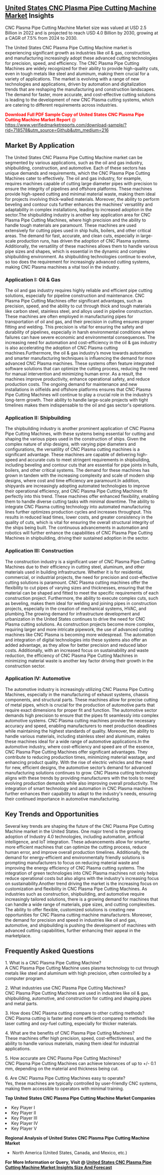<h2><a href="https://www.verifiedmarketreports.com/download-sample/?rid=718578&amp;utm_source=Github&amp;utm_medium=216" target="_blank">United States CNC Plasma Pipe Cutting Machine Market</a> Insights</h2><p>CNC Plasma Pipe Cutting Machine Market size was valued at USD 2.5 Billion in 2022 and is projected to reach USD 4.0 Billion by 2030, growing at a CAGR of 7.5% from 2024 to 2030.</p><p><p>The United States CNC Plasma Pipe Cutting Machine market is experiencing significant growth as industries like oil & gas, construction, and manufacturing increasingly adopt these advanced cutting technologies for precision, speed, and efficiency. The CNC Plasma Pipe Cutting Machines are widely recognized for their ability to provide high-quality cuts, even in tough metals like steel and aluminum, making them crucial for a variety of applications. The market is evolving with a range of new technologies and applications, driven by automation and digitalization trends that are reshaping the manufacturing and construction landscapes. The demand for faster, more accurate, and cost-effective cutting solutions is leading to the development of new CNC Plasma cutting systems, which are catering to different requirements across industries. <p><span class=""><span style="color: #ff0000;"><strong>Download Full PDF Sample Copy of United States CNC Plasma Pipe Cutting Machine Market Report</strong> @ </span><a href="https://www.verifiedmarketreports.com/download-sample/?rid=718578&amp;utm_source=Github&amp;utm_medium=216" target="_blank">https://www.verifiedmarketreports.com/download-sample/?rid=718578&amp;utm_source=Github&amp;utm_medium=216</a></span></p></p><h2>Market By Application</h2><p>The United States CNC Plasma Pipe Cutting Machine market can be segmented by various applications, such as the oil and gas industry, shipbuilding, construction, and automotive. Each of these sectors has unique demands and requirements, which the CNC Plasma Pipe Cutting Machines cater to effectively. The oil and gas industry, for example, requires machines capable of cutting large diameter pipes with precision to ensure the integrity of pipelines and offshore platforms. These machines provide high-speed cutting and minimal material waste, making them ideal for projects involving thick-walled materials. Moreover, the ability to perform beveling and contour cuts further enhances the machines' versatility and adaptability in complex installations, leading to increased adoption in the sector.The shipbuilding industry is another key application area for CNC Plasma Pipe Cutting Machines, where high precision and the ability to handle tough materials are paramount. These machines are used extensively for cutting pipes used in ship hulls, boilers, and other critical areas. The demand for fast, accurate, and clean cuts, especially in large-scale production runs, has driven the adoption of CNC Plasma systems. Additionally, the versatility of these machines allows them to handle various pipe sizes and shapes, which is essential in the dynamic and complex shipbuilding environment. As shipbuilding technologies continue to evolve, so too does the requirement for increasingly advanced cutting systems, making CNC Plasma machines a vital tool in the industry.<h3>Application I: Oil & Gas</h3><p>The oil and gas industry requires highly reliable and efficient pipe cutting solutions, especially for pipeline construction and maintenance. CNC Plasma Pipe Cutting Machines offer significant advantages, such as precision, speed, and the ability to cut through thick and tough materials like carbon steel, stainless steel, and alloys used in pipeline construction. These machines are often employed in manufacturing pipes for transportation of oil and gas, and their precision in cutting ensures proper fitting and welding. This precision is vital for ensuring the safety and durability of pipelines, especially in harsh environmental conditions where failures can have severe economic and environmental consequences. The increasing need for automation and cost-efficiency in the oil & gas industry is also accelerating the adoption of CNC Plasma cutting machines.Furthermore, the oil & gas industry’s move towards automation and smarter manufacturing techniques is influencing the demand for more advanced CNC Plasma machines. These systems often feature integrated software solutions that can optimize the cutting process, reducing the need for manual intervention and minimizing human error. As a result, the machines improve productivity, enhance operational safety, and reduce production costs. The ongoing demand for maintenance and new installations in oilfields and offshore platforms ensures that CNC Plasma Pipe Cutting Machines will continue to play a crucial role in the industry’s long-term growth. Their ability to handle large-scale projects with tight timelines makes them indispensable to the oil and gas sector's operations.<h3>Application II: Shipbuilding</h3><p>The shipbuilding industry is another prominent application of CNC Plasma Pipe Cutting Machines, with these systems being essential for cutting and shaping the various pipes used in the construction of ships. Given the complex nature of ship designs, with varying pipe diameters and configurations, the versatility of CNC Plasma cutting machines is a significant advantage. These machines are capable of delivering high-speed and accurate cuts to meet stringent requirements in shipbuilding, including beveling and contour cuts that are essential for pipe joints in hulls, boilers, and other critical systems. The demand for these machines has grown in tandem with the increasing complexity and scale of modern ship designs, where cost and time efficiency are paramount.In addition, shipyards are increasingly adopting automated technologies to improve their operational efficiency, and CNC Plasma Pipe Cutting Machines fit perfectly into this trend. These machines offer enhanced flexibility, enabling them to handle diverse cutting tasks with minimal downtime. The ability to integrate CNC Plasma cutting technology into automated manufacturing lines further optimizes production cycles and increases throughput. This results in reduced lead times, lower costs, and greater consistency in the quality of cuts, which is vital for ensuring the overall structural integrity of the ships being built. The continuous advancements in automation and robotics will further enhance the capabilities of CNC Plasma Pipe Cutting Machines in shipbuilding, driving their sustained adoption in the sector.<h3>Application III: Construction</h3><p>The construction industry is a significant user of CNC Plasma Pipe Cutting Machines due to their efficiency in cutting steel, aluminum, and other materials used in building infrastructure. Whether it is for residential, commercial, or industrial projects, the need for precision and cost-effective cutting solutions is paramount. CNC Plasma cutting machines offer the flexibility to cut pipes of varying sizes and thicknesses, ensuring that the material can be shaped and fitted to meet the specific requirements of each construction project. Furthermore, the ability to execute complex cuts, such as beveling, makes them ideal for welding and joining pipes in construction projects, especially in the creation of mechanical systems, HVAC, and plumbing.The growing demand for infrastructure development and urbanization in the United States continues to drive the need for CNC Plasma cutting solutions. As construction projects become more complex, requiring larger and more intricate pipework, the use of advanced cutting machines like CNC Plasma is becoming more widespread. The automation and integration of digital technologies into these systems also offer an added advantage, as they allow for better precision and reduced labor costs. Additionally, with an increased focus on sustainability and waste reduction, the efficiency of CNC Plasma Pipe Cutting Machines in minimizing material waste is another key factor driving their growth in the construction sector.<h3>Application IV: Automotive</h3><p>The automotive industry is increasingly utilizing CNC Plasma Pipe Cutting Machines, especially in the manufacturing of exhaust systems, chassis components, and structural parts. These machines allow for precise cutting of metal pipes, which is crucial for the production of automotive parts that require exact dimensions for proper fit and function. The automotive sector demands high precision to ensure that the pipes fit seamlessly into complex automotive systems. CNC Plasma cutting machines provide the necessary accuracy and speed, enabling manufacturers to meet production deadlines while maintaining the highest standards of quality. Moreover, the ability to handle various materials, including stainless steel and aluminum, makes these machines ideal for a wide range of automotive applications.In the automotive industry, where cost-efficiency and speed are of the essence, CNC Plasma Pipe Cutting Machines offer significant advantages. They contribute to reducing production times, minimizing material wastage, and enhancing product quality. With the rise of electric vehicles and the need for new, efficient designs, the automotive sector’s demand for advanced manufacturing solutions continues to grow. CNC Plasma cutting technology aligns with these trends by providing manufacturers with the tools to meet evolving production demands while also improving overall productivity. The integration of smart technology and automation in CNC Plasma machines further enhances their capability to adapt to the industry's needs, ensuring their continued importance in automotive manufacturing.<h2>Key Trends and Opportunities</h2><p>Several key trends are shaping the future of the CNC Plasma Pipe Cutting Machine market in the United States. One major trend is the growing adoption of Industry 4.0 technologies, including automation, artificial intelligence, and IoT integration. These advancements allow for smarter, more efficient machines that can optimize the cutting process, reduce human error, and improve overall production timelines. Additionally, the demand for energy-efficient and environmentally friendly solutions is prompting manufacturers to focus on reducing material waste and improving the energy efficiency of CNC Plasma cutting systems. The integration of green technologies into CNC Plasma machines not only helps reduce operational costs but also aligns with the industry's increasing focus on sustainability.Another trend driving the market is the increasing focus on customization and flexibility in CNC Plasma Pipe Cutting Machines. As industries such as construction, shipbuilding, and automotive require increasingly tailored solutions, there is a growing demand for machines that can handle a wide range of materials, pipe sizes, and cutting complexities. The ability to offer flexible, customized solutions is creating new opportunities for CNC Plasma cutting machine manufacturers. Moreover, the demand for precision and speed in industries like oil and gas, automotive, and shipbuilding is pushing the development of machines with advanced cutting capabilities, further enhancing their appeal in the marketplace.<h2>Frequently Asked Questions</h2><p>1. What is a CNC Plasma Pipe Cutting Machine? <br> A CNC Plasma Pipe Cutting Machine uses plasma technology to cut through metals like steel and aluminum with high precision, often controlled by a computer program.</p><p>2. What industries use CNC Plasma Pipe Cutting Machines? <br> CNC Plasma Pipe Cutting Machines are used in industries like oil & gas, shipbuilding, automotive, and construction for cutting and shaping pipes and metal parts.</p><p>3. How does CNC Plasma cutting compare to other cutting methods? <br> CNC Plasma cutting is faster and more efficient compared to methods like laser cutting and oxy-fuel cutting, especially for thicker materials.</p><p>4. What are the benefits of CNC Plasma Pipe Cutting Machines? <br> These machines offer high precision, speed, cost-effectiveness, and the ability to handle various materials, making them ideal for industrial applications.</p><p>5. How accurate are CNC Plasma Pipe Cutting Machines? <br> CNC Plasma Pipe Cutting Machines can achieve tolerances of up to +/- 0.1 mm, depending on the material and thickness being cut.</p><p>6. Are CNC Plasma Pipe Cutting Machines easy to operate? <br> Yes, these machines are typically controlled by user-friendly CNC systems, making them accessible to operators with minimal training.</</p><p><strong>Top United States CNC Plasma Pipe Cutting Machine Market Companies</strong></p><div data-test-id=""><p><li>Key Player I</li><li> Key Player II</li><li> Key Player III</li><li> Key Player IV</li><li> Key Player V</li></p><div><strong>Regional Analysis of&nbsp;United States CNC Plasma Pipe Cutting Machine Market</strong></div><ul><li dir="ltr"><p dir="ltr">North America&nbsp;(United States, Canada, and Mexico, etc.)</p></li></ul><p><strong>For More Information or Query, Visit @&nbsp;</strong><strong><a href="https://www.verifiedmarketreports.com/product/cnc-plasma-pipe-cutting-machine-market/?utm_source=Github&amp;utm_medium=216" target="_blank">United States CNC Plasma Pipe Cutting Machine Market Insights Size And Forecast</a></strong></p></div>
